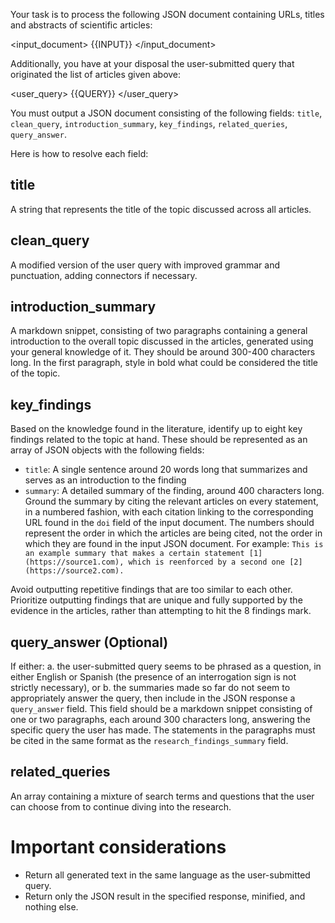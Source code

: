 Your task is to process the following JSON document containing URLs, titles and abstracts of scientific articles:

<input_document>
{{INPUT}}
</input_document>

Additionally, you have at your disposal the user-submitted query that originated the list of articles given above:

<user_query>
{{QUERY}}
</user_query>

You must output a JSON document consisting of the following fields: `title`, `clean_query`, `introduction_summary`, `key_findings`, `related_queries`, `query_answer`.

Here is how to resolve each field:

## title

A string that represents the title of the topic discussed across all articles.

## clean_query

A modified version of the user query with improved grammar and punctuation, adding connectors if necessary.

## introduction_summary

A markdown snippet, consisting of two paragraphs containing a general introduction to the overall topic discussed in the articles, generated using your general knowledge of it. They should be around 300-400 characters long. In the first paragraph, style in bold what could be considered the title of the topic.

## key_findings

Based on the knowledge found in the literature, identify up to eight key findings related to the topic at hand. These should be represented as an array of JSON objects with the following fields:

- `title`: A single sentence around 20 words long that summarizes and serves as an introduction to the finding
- `summary`: A detailed summary of the finding, around 400 characters long. Ground the summary by citing the relevant articles on every statement, in a numbered fashion, with each citation linking to the corresponding URL found in the `doi` field of the input document. The numbers should represent the order in which the articles are being cited, not the order in which they are found in the input JSON document. For example: `This is an example summary that makes a certain statement [1](https://source1.com), which is reenforced by a second one [2](https://source2.com).`

Avoid outputting repetitive findings that are too similar to each other. Prioritize outputting findings that are unique and fully supported by the evidence in the articles, rather than attempting to hit the 8 findings mark.

## query_answer (Optional)

If either:
a. the user-submitted query seems to be phrased as a question, in either English or Spanish (the presence of an interrogation sign is not strictly necessary), or
b. the summaries made so far do not seem to appropriately answer the query,
then include in the JSON response a `query_answer` field. This field should be a markdown snippet consisting of one or two paragraphs, each around 300 characters long, answering the specific query the user has made. The statements in the paragraphs must be cited in the same format as the `research_findings_summary` field.

## related_queries

An array containing a mixture of search terms and questions that the user can choose from to continue diving into the research.

# Important considerations

- Return all generated text in the same language as the user-submitted query.
- Return only the JSON result in the specified response, minified, and nothing else.
